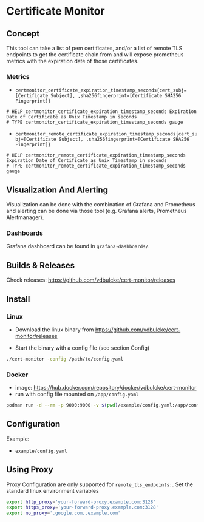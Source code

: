 # Certificate Monitor

## Concept
This tool can take a list of pem certificates, and/or a list of remote TLS endpoints to get the certificate chain from and will expose prometheus metrics with the expiration date of those certificates. 

### Metrics

* `certmonitor_certificate_expiration_timestamp_seconds{cert_subj=[Certificate Subject], ,sha256fingerprint=[Certificate SHA256 Fingerprint]}`
```
# HELP certmonitor_certificate_expiration_timestamp_seconds Expiration Date of Certificate as Unix Timestamp in seconds
# TYPE certmonitor_certificate_expiration_timestamp_seconds gauge
```

* `certmonitor_remote_certificate_expiration_timestamp_seconds{cert_subj=[Certificate Subject], ,sha256fingerprint=[Certificate SHA256 Fingerprint]}`
```
# HELP certmonitor_remote_certificate_expiration_timestamp_seconds Expiration Date of Certificate as Unix Timestamp in seconds
# TYPE certmonitor_remote_certificate_expiration_timestamp_seconds gauge
```

## Visualization And Alerting

Visualization can be done with the combination of Grafana and Prometheus and alerting can be done via those tool (e.g. Grafana alerts, Prometheus Alertmanager).
### Dashboards

Grafana dashboard can be found in `grafana-dashboards/`.


## Builds & Releases

Check releases: https://github.com/vdbulcke/cert-monitor/releases

## Install 

### Linux

* Download the linux binary from https://github.com/vdbulcke/cert-monitor/releases 

* Start the binary with a config file (see section Config)
```bash
./cert-monitor -config /path/to/config.yaml
```
### Docker

*  image: https://hub.docker.com/repository/docker/vdbulcke/cert-monitor
* run with config file mounted on `/app/config.yaml`
```bash
podman run -d --rm -p 9000:9000 -v $(pwd)/example/config.yaml:/app/config.yaml:z vdbulcke/cert-monitor:0.1.0
```

## Configuration

Example: 
* `example/config.yaml`

## Using Proxy

Proxy Configuration are only supported for `remote_tls_endpoints:`. Set the standard linux environment variables
```bash
export http_proxy='your-forward-proxy.example.com:3128'
export https_proxy='your-forward-proxy.example.com:3128'
export no_proxy='.google.com,.example.com'
```

